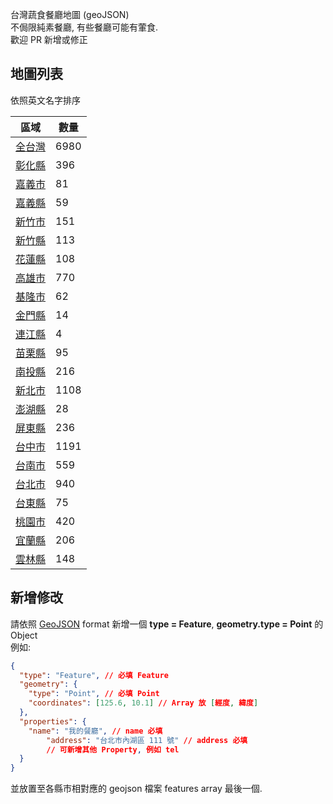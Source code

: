 台灣蔬食餐廳地圖 (geoJSON)  
不侷限純素餐廳, 有些餐廳可能有葷食.  
歡迎 PR 新增或修正

## 地圖列表
依照英文名字排序

| 區域 | 數量 |
| ----------- | ----------- |
| [全台灣](data/All_City_Map.geojson) |6980|
| [彰化縣](data/Changhua_County_Map.geojson) |396|
| [嘉義市](data/Chiayi_City_Map..geojson) |81|
| [嘉義縣](data/Chiayi_County_Map.geojson) |59|
| [新竹市](data/Hsinchu_City_Map.geojson) |151|
| [新竹縣](data/Hsinchu_County_Map.geojson) |113|
| [花蓮縣](data/Hualien_County_Map.geojson) |108|
| [高雄市](data/Kaohsiung_City_Map.geojson) |770|
| [基隆市](data/Keelung_City_Map.geojson) |62|
| [金門縣](data/Kinmen_County_Map.geojson) |14|
| [連江縣](data/Lienchiang_County_Map.geojson) |4|
| [苗栗縣](data/Miaoli_County_Map.geojson) |95|
| [南投縣](data/Nantou_County_Map.geojson) |216|
| [新北市](data/New_Taipei_City_Map.geojson) |1108|
| [澎湖縣](data/Penghu_County_Map.geojson) |28|
| [屏東縣](data/Pingtung_County_Map.geojson) |236|
| [台中市](data/Taichung_City_Map.geojson) |1191|
| [台南市](data/Tainan_City_Map.geojson) |559|
| [台北市](data/Taipei_City_Map.geojson) |940|
| [台東縣](data/Taitung_County_Map.geojson) |75|
| [桃園市](data/Taoyuan_City_Map.geojson) |420|
| [宜蘭縣](data/Yilan_County_Map.geojson) |206|
| [雲林縣](data/Yunlin_County_Map.geojson) |148|

## 新增修改
請依照 [GeoJSON](https://geojson.org) format 新增一個 **type = Feature**, **geometry.type = Point** 的 Object  
例如:

```json
{
  "type": "Feature", // 必填 Feature
  "geometry": {
    "type": "Point", // 必填 Point
    "coordinates": [125.6, 10.1] // Array 放 [經度, 緯度]
  },
  "properties": {
    "name": "我的餐廳", // name 必填
 		"address": "台北市內湖區 111 號" // address 必填
 		// 可新增其他 Property, 例如 tel
  }
}
```

並放置至各縣市相對應的 geojson 檔案 features array 最後一個. 